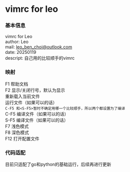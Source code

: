 # vimrc for leo

### 基本信息

vimrc for Leo  
author: Leo  
mail: leo_ben_choi@outlook.com  
date: 20250119  
descript: 自己用的比较顺手的vimrc  


### 映射

F1 帮助文档  
F2 显示/关闭行号，默认为显示  
<F4> 重新载入当前文件  
<F5> 运行文件（如果可以的话）  
`C-F5 和<S-F5>暂时不确定用哪一个比较顺手，所以两个都设置为了编译`  
C-F5 编译文件（如果可以的话）  
S-F5 编译文件（如果可以的话）  
F7 浅色模式  
F8 深色模式  
F12 打开配置文件  


### 代码适配

目前只适配了go和python的基础运行，后续再进行更新
